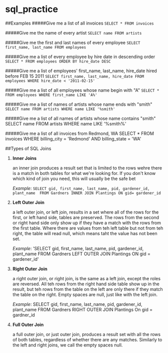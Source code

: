 # sql_practice

##Examples
#####Give me a list of all invoices
`SELECT * FROM invoices`

#####Give me the name of every artist
`SELECT name FROM artists`

#####Give me the first and last names of every employee
`SELECT first_name, last_name FROM employees`

#####Give me a list of every employee by hire date in descending order
`SELECT * FROM employees ORDER BY hire_date DESC`

#####Give me a list of employees' first_name, last_name, hire_date hired before FEB 15 2011
`SELECT first_name, last_name, hire_date FROM employees WHERE hire_date < '2011-02-15'`

#####Give me a list of all employees whose name begin with "A"
`SELECT * FROM employees WHERE first_name LIKE 'A%'`

#####Give me a list of names of artists whose name ends with "smith"
`SELECT name FROM artists WHERE name LIKE '%smith'`

#####Give me a list of all names of artists whose name contains "smith"
SELECT name FROM artists WHERE name LIKE '%smith%'

#####Give me a list of all invoices from Redmond, WA
SELECT * FROM invoices WHERE billing_city = 'Redmond' AND billing_state = 'WA'

##Types of SQL Joins
1. **Inner Joins**
	
	an inner join produces a result set that is limited to the rows wehre there is a match in both tables for what we're looking for. If you don't know which kind of join you need, this will usually be the safe bet

	*Example*:
	`SELECT gid, first_name, last_name, pid, gardener_id, plant_name 
	FROM Gardners
	INNER JOIN Plantings
	ON gid= gardener_id`

2. **Left Outer Join**
	
	a left outer join, or left join, results in a set where all of the rows for the first, or left hand side, tables are preserved. The rows from the second or right hand side only show up if they have a match with the rows from the first table. Where there are values from teh left table but not from teh right, the table will read null, which means taht the value has not been set.

	*Example*:
	'SELECT gid, first_name, last_name, pid, gardener_id, plant_name 
	FROM Gardners
	LEFT OUTER JOIN Plantings
	ON gid = gardener_id'

3. **Right Outer Join**
	
	a right outer join, or right join, is the same as a left join, except the roles are reversed. All teh rows from the right hand side table show up in the result, but teh rows from the table on the left are only there if they match the table on the right. Empty spaces are null, just like with the left join.

	*Example*: SELECT gid, first_name, last_name, pid, gardener_id, plant_name 
	FROM Gardners
	RIGHT OUTER JOIN Plantings
	On gid = gardner_id

4. **Full Outer Join**
	
	a full outer join, or just outer join, produces a result set with all the rows of both tables, regardless of whether there are any matches. Similarly to the left and right joins, we call the empty spaces null.

